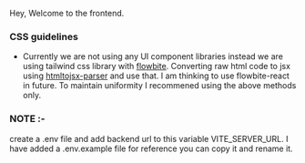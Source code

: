 Hey, Welcome to the frontend.

### CSS guidelines

- Currently we are not using any UI component libraries instead we are using tailwind css library with [flowbite](https://flowbite.com/docs/getting-started/introduction/). Converting raw html code to jsx using [htmltojsx-parser](https://transform.tools/html-to-jsx) and use that. I am thinking to use flowbite-react in future. To maintain uniformity I recommened using the above methods only.

### NOTE :- 
create a .env file and add backend url to this variable VITE_SERVER_URL. I have added a .env.example file for reference you can copy it and rename it.
